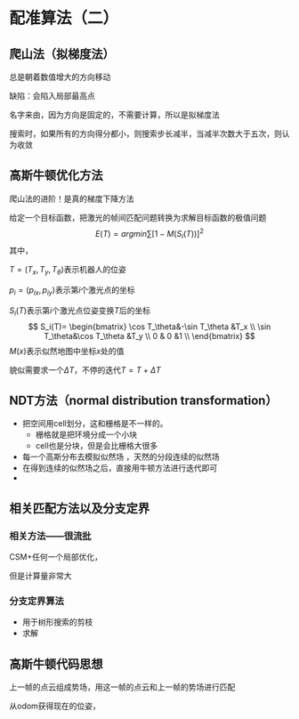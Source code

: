 

# 配准算法（二）

## 爬山法（拟梯度法）

总是朝着数值增大的方向移动

缺陷：会陷入局部最高点



名字来由，因为方向是固定的，不需要计算，所以是拟梯度法

搜索时，如果所有的方向得分都小，则搜索步长减半，当减半次数大于五次，则认为收敛



## 高斯牛顿优化方法

爬山法的进阶！是真的梯度下降方法

 给定一个目标函数，把激光的帧间匹配问题转换为求解目标函数的极值问题
$$
E(T) = argmin\sum[1-M(S_i(T))]^2
$$
其中，

$T=(T_x,T_y,T_\theta)$表示机器人的位姿

$p_i=(p_{ix},p_{iy})$表示第$i$个激光点的坐标

$S_i(T)$表示第$i$个激光点位姿变换$T$后的坐标
$$
S_i(T)=
\begin{bmatrix}
\cos T_\theta&-\sin T_\theta &T_x \\
\sin T_\theta&\cos T_\theta &T_y \\
0 & 0 &1 \\
\end{bmatrix}
$$
$M(x)$表示似然地图中坐标$x$处的值

貌似需要求一个$\Delta T$，不停的迭代$T=T+\Delta T$

## NDT方法（normal distribution transformation）

- 把空间用cell划分，这和栅格是不一样的。
  - 栅格就是把环境分成一个小块
  - cell也是分块，但是会比栅格大很多
- 每一个高斯分布去模拟似然场 ，天然的分段连续的似然场
- 在得到连续的似然场之后，直接用牛顿方法进行迭代即可
- 

## 相关匹配方法以及分支定界

### 相关方法——很流批

CSM+任何一个局部优化，

但是计算量非常大



### 分支定界算法

- 用于树形搜索的剪枝
- 求解



## 高斯牛顿代码思想

上一帧的点云组成势场，用这一帧的点云和上一帧的势场进行匹配

从odom获得现在的位姿，